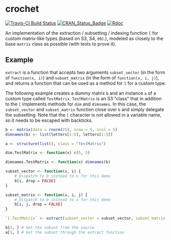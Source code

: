 # crochet

[![Travis-CI Build Status](https://travis-ci.org/agrueneberg/crochet.svg?branch=master)](https://travis-ci.org/agrueneberg/crochet)
[![CRAN_Status_Badge](http://www.r-pkg.org/badges/version/crochet)](https://cran.r-project.org/package=crochet)
[![Rdoc](http://www.rdocumentation.org/badges/version/crochet)](http://www.rdocumentation.org/packages/crochet)

An implementation of the extraction / subsetting / indexing function `[` for custom matrix-like types (based on S3, S4, etc.), modeled as closely to the base `matrix` class as possible (with tests to prove it).


## Example

`extract` is a function that accepts two arguments `subset_vector` (in the form of `function(x, i)`) and `subset_matrix` (in the form of `function(x, i, j)`), and returns a function that can be used as a method for `[` for a custom type.

The following example creates a dummy matrix `b` and an instance `a` of a custom type called `TestMatrix`. `TestMatrix` is an S3 "class" that in addition to the `[` implements methods for `dim` and `dimnames`. In this case, the `subset_vector` and `subset_matrix` function close over `b` and simply delegate the subsetting. Note that the `[` character is not allowed in a variable name, so it needs to be escaped with backticks.

```R
b <- matrix(data = rnorm(25), nrow = 5, ncol = 5)
dimnames(b) <- list(letters[1:5], letters[1:5])

a <- structure(list(), class = "TestMatrix")

dim.TestMatrix <- function(x) c(5, 5)

dimnames.TestMatrix <- function(x) dimnames(b)

subset_vector <- function(x, i) {
    # Dispatch to b instead to x for this demo
    b[i, drop = FALSE]
}

subset_matrix <- function(x, i, j) {
    # Dispatch to b instead to x for this demo
    b[i, j, drop = FALSE]
}

`[.TestMatrix` <- extract(subset_vector = subset_vector, subset_matrix = subset_matrix)

b[1, ] # Get the subset from the source
a[1, ] # Get the subset through the extract function
```
